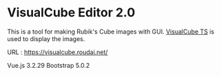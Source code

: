 # VisualCube Editor 2.0

This is a tool for making Rubik's Cube images with GUI. 
[VisualCube TS](https://github.com/tdecker91/visualcube) is used to display the images.

URL : https://visualcube.roudai.net/

Vue.js 3.2.29
Bootstrap 5.0.2
